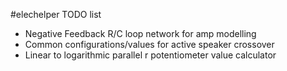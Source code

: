 #elechelper TODO list
- Negative Feedback R/C loop network for amp modelling
- Common configurations/values for active speaker crossover
- Linear to logarithmic parallel r potentiometer value calculator 
